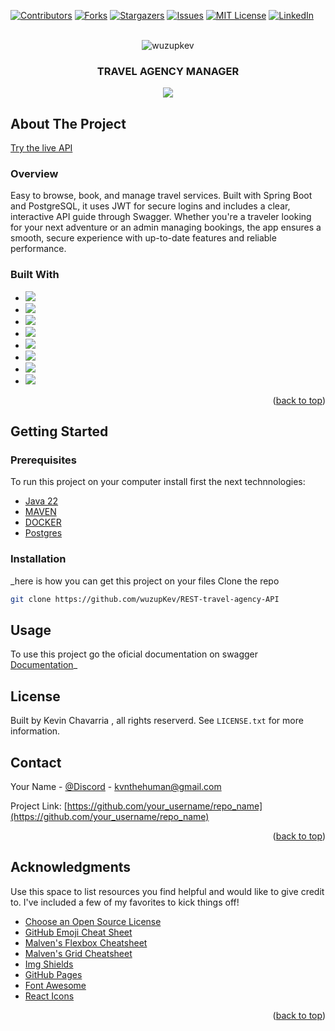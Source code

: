 <!-- Improved compatibility of back to top link: See: https://github.com/othneildrew/Best-README-Template/pull/73 -->
<a id="readme-top"></a>
<!--
*** Thanks for checking out the Best-README-Template. If you have a suggestion
*** that would make this better, please fork the repo and create a pull request
*** or simply open an issue with the tag "enhancement".
*** Don't forget to give the project a star!
*** Thanks again! Now go create something AMAZING! :D
-->



<!-- PROJECT SHIELDS -->
<!--
*** I'm using markdown "reference style" links for readability.
*** Reference links are enclosed in brackets [ ] instead of parentheses ( ).
*** See the bottom of this document for the declaration of the reference variables
*** for contributors-url, forks-url, etc. This is an optional, concise syntax you may use.
*** https://www.markdownguide.org/basic-syntax/#reference-style-links
-->
[![Contributors][contributors-shield]][contributors-url]
[![Forks][forks-shield]][forks-url]
[![Stargazers][stars-shield]][stars-url]
[![Issues][issues-shield]][issues-url]
[![MIT License][license-shield]][license-url]
[![LinkedIn][linkedin-shield]][linkedin-url]



<!-- PROJECT LOGO -->
<br />
<div align="center">
  <img align="center" src="https://github.com/user-attachments/assets/244651d2-7764-48eb-b56d-05e302edaaa9" alt="wuzupkev" />

  <h3 align="center">TRAVEL AGENCY MANAGER</h3>

  <p align="center">
   <img src="http://ForTheBadge.com/images/badges/built-with-love.svg">
    <br />
  </p>
</div>



<!-- TABLE OF CONTENTS -->




<!-- ABOUT THE PROJECT -->
## About The Project

[Try the live API](https://rest-travel-agency-api.onrender.com)

### Overview
Easy to browse, book, and manage travel services. Built with Spring Boot and PostgreSQL, it uses JWT for secure logins and includes a clear, interactive API guide through Swagger. Whether you're a traveler looking for your next adventure or an admin managing bookings, the app ensures a smooth, secure experience with up-to-date features and reliable performance.




### Built With
* <img src="https://img.shields.io/badge/Java-ED8B00?style=for-the-badge&logo=openjdk&logoColor=white">
*  <img src="https://img.shields.io/badge/Spring%20Boot-6DB33F.svg?style=for-the-badge&logo=Spring-Boot&logoColor=white">
*  <img src="https://img.shields.io/badge/PostgreSQL-4169E1.svg?style=for-the-badge&logo=PostgreSQL&logoColor=white">
* <img src="https://img.shields.io/badge/Swagger-85EA2D.svg?style=for-the-badge&logo=Swagger&logoColor=black">
*  <img src="https://img.shields.io/badge/Spring%20Security-6DB33F.svg?style=for-the-badge&logo=Spring-Security&logoColor=white">
*  <img src="https://img.shields.io/badge/Docker-2496ED.svg?style=for-the-badge&logo=Docker&logoColor=white">
*  <img src="https://img.shields.io/badge/JUnit5-25A162.svg?style=for-the-badge&logo=JUnit5&logoColor=white">
* <img src="https://img.shields.io/badge/Hibernate-59666C.svg?style=for-the-badge&logo=Hibernate&logoColor=white">


<p align="right">(<a href="#readme-top">back to top</a>)</p>



<!-- GETTING STARTED -->
## Getting Started

### Prerequisites

To run this project  on your computer install first  the next technnologies:
* [Java 22](https://jdk.java.net/java-se-ri/22)
* [MAVEN](https://maven.apache.org/download.cgi)
* [DOCKER](https://www.docker.com/products/docker-desktop/)
* [Postgres](https://www.postgresql.org/download/)

### Installation

_here is how you can get this  project on your files
Clone the repo
   ```sh
   git clone https://github.com/wuzupKev/REST-travel-agency-API
   ```



<!-- USAGE EXAMPLES -->
## Usage

To use this project  go the  oficial documentation on swagger
[Documentation](https://rest-travel-agency-api.onrender.com/swagger-ui/index.html)_


<!-- LICENSE -->
## License
Built by Kevin Chavarria , all rights reserverd. See `LICENSE.txt` for more information.



<!-- CONTACT -->
## Contact

Your Name - [@Discord](https:discordapp.com/users/ohkkey) - kvnthehuman@gmail.com

Project Link: [https://github.com/your_username/repo_name](https://github.com/your_username/repo_name)

<p align="right">(<a href="#readme-top">back to top</a>)</p>



<!-- ACKNOWLEDGMENTS -->
## Acknowledgments

Use this space to list resources you find helpful and would like to give credit to. I've included a few of my favorites to kick things off!

* [Choose an Open Source License](https://choosealicense.com)
* [GitHub Emoji Cheat Sheet](https://www.webpagefx.com/tools/emoji-cheat-sheet)
* [Malven's Flexbox Cheatsheet](https://flexbox.malven.co/)
* [Malven's Grid Cheatsheet](https://grid.malven.co/)
* [Img Shields](https://shields.io)
* [GitHub Pages](https://pages.github.com)
* [Font Awesome](https://fontawesome.com)
* [React Icons](https://react-icons.github.io/react-icons/search)

<p align="right">(<a href="#readme-top">back to top</a>)</p>



<!-- MARKDOWN LINKS & IMAGES -->
<!-- https://www.markdownguide.org/basic-syntax/#reference-style-links -->
[contributors-shield]: https://img.shields.io/github/contributors/othneildrew/Best-README-Template.svg?style=for-the-badge
[contributors-url]: https://github.com/othneildrew/Best-README-Template/graphs/contributors
[forks-shield]: https://img.shields.io/github/forks/othneildrew/Best-README-Template.svg?style=for-the-badge
[forks-url]: https://github.com/othneildrew/Best-README-Template/network/members
[stars-shield]: https://img.shields.io/github/stars/othneildrew/Best-README-Template.svg?style=for-the-badge
[stars-url]: https://github.com/othneildrew/Best-README-Template/stargazers
[issues-shield]: https://img.shields.io/github/issues/othneildrew/Best-README-Template.svg?style=for-the-badge
[issues-url]: https://github.com/othneildrew/Best-README-Template/issues
[license-shield]: https://img.shields.io/github/license/othneildrew/Best-README-Template.svg?style=for-the-badge
[license-url]: https://github.com/othneildrew/Best-README-Template/blob/master/LICENSE.txt
[linkedin-shield]: https://img.shields.io/badge/-LinkedIn-black.svg?style=for-the-badge&logo=linkedin&colorB=555
[linkedin-url]: https://linkedin.com/in/othneildrew
[product-screenshot]: images/screenshot.png
[Next.js]: https://img.shields.io/badge/next.js-000000?style=for-the-badge&logo=nextdotjs&logoColor=white
[Next-url]: https://nextjs.org/
[React.js]: https://img.shields.io/badge/React-20232A?style=for-the-badge&logo=react&logoColor=61DAFB
[React-url]: https://reactjs.org/
[Vue.js]: https://img.shields.io/badge/Vue.js-35495E?style=for-the-badge&logo=vuedotjs&logoColor=4FC08D
[Vue-url]: https://vuejs.org/
[Angular.io]: https://img.shields.io/badge/Angular-DD0031?style=for-the-badge&logo=angular&logoColor=white
[Angular-url]: https://angular.io/
[Svelte.dev]: https://img.shields.io/badge/Svelte-4A4A55?style=for-the-badge&logo=svelte&logoColor=FF3E00
[Svelte-url]: https://svelte.dev/
[Laravel.com]: https://img.shields.io/badge/Laravel-FF2D20?style=for-the-badge&logo=laravel&logoColor=white
[Laravel-url]: https://laravel.com
[Bootstrap.com]: https://img.shields.io/badge/Bootstrap-563D7C?style=for-the-badge&logo=bootstrap&logoColor=white
[Bootstrap-url]: https://getbootstrap.com
[JQuery.com]: https://img.shields.io/badge/jQuery-0769AD?style=for-the-badge&logo=jquery&logoColor=white
[JQuery-url]: https://jquery.com 
